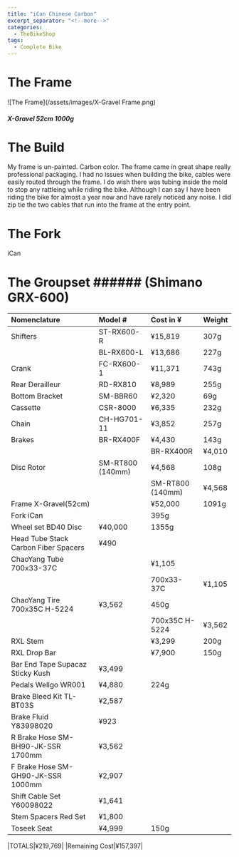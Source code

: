 ```yaml
---
title: "iCan Chinese Carbon"
excerpt_separator: "<!--more-->"
categories:
  - TheBikeShop
tags:
  - Complete Bike
---
```


# The Frame
![The Frame](/assets/images/X-Gravel Frame.png)

##### X-Gravel 52cm 1000g

# The Build
My frame is un-painted. Carbon color. The frame came in great shape really professional packaging. I had no issues when building the bike, cables were easily routed through the frame. I do wish there was tubing inside the mold to stop any rattleing while riding the bike. Although I can say I have been riding the bike for almost a year now and have rarely noticed any noise. I did zip tie the two cables that run into the frame at the entry point.

# The Fork
iCan
# The Groupset ###### (Shimano GRX-600)

|Nomenclature|Model #|Cost in ¥|Weight|	
|:--|:--|:--|:--|
|Shifters|ST-RX600-R|¥15,819|307g|
| |BL-RX600-L|¥13,686|227g|
|Crank|FC-RX600-1|¥11,371|743g|
|Rear Derailleur|RD-RX810|¥8,989|255g|
|Bottom Bracket|SM-BBR60|¥2,320|69g|	
|Cassette|CSR-8000|¥6,335|232g|
|Chain|CH-HG701-11|¥3,852|257g|
|Brakes|BR-RX400F|¥4,430|143g|
	| |BR-RX400R|¥4,010|143g|
|Disc Rotor|SM-RT800 (140mm)|¥4,568|108g|
	| |SM-RT800 (140mm)|¥4,568|108g|
|Frame X-Gravel(52cm)| |¥52,000|1091g|
|Fork iCan| |395g|
|Wheel set BD40 Disc|¥40,000|1355g|
|Head Tube Stack Carbon Fiber Spacers|¥490|
|ChaoYang Tube 700x33-37C| |¥1,105|
	| |700x33-37C|¥1,105|
|ChaoYang Tire	700x35C H-5224|¥3,562|450g|
	| |700x35C H-5224|¥3,562|450g|
|RXL Stem| |¥3,299|200g|
|RXL Drop Bar| |¥7,900|150g|
|Bar End Tape Supacaz Sticky Kush|¥3,499|
|Pedals	Wellgo WR001|¥4,880|224g|
|Brake Bleed Kit TL-BT03S|¥2,587|
|Brake Fluid Y83998020|¥923|
|R Brake Hose SM-BH90-JK-SSR 1700mm|¥3,562|
|F Brake Hose SM-GH90-JK-SSR 1000mm|¥2,907|
|Shift Cable Set Y60098022|¥1,641|
|Stem Spacers Red Set|¥1,800|
|Toseek	Seat|¥4,999|150g|

|TOTALS|¥219,769|
|Remaining Cost|¥157,397|
